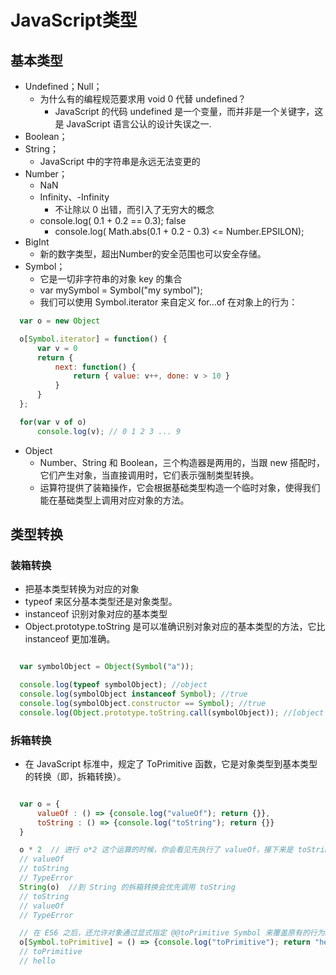 # JavaScript类型

## 基本类型
- Undefined；Null；
  - 为什么有的编程规范要求用 void 0 代替 undefined？
    - JavaScript 的代码 undefined 是一个变量，而并非是一个关键字，这是 JavaScript 语言公认的设计失误之一.
- Boolean；
- String；
  - JavaScript 中的字符串是永远无法变更的
- Number；
  - NaN
  - Infinity、-Infinity
    - 不让除以 0 出错，而引入了无穷大的概念
  - console.log( 0.1 + 0.2 == 0.3); false
    - console.log( Math.abs(0.1 + 0.2 - 0.3) <= Number.EPSILON);
- BigInt
  - 新的数字类型，超出Number的安全范围也可以安全存储。
- Symbol；
  - 它是一切非字符串的对象 key 的集合
  - var mySymbol = Symbol("my symbol");
  - 我们可以使用 Symbol.iterator 来自定义 for…of 在对象上的行为：

```javascript
  var o = new Object

  o[Symbol.iterator] = function() {
      var v = 0
      return {
          next: function() {
              return { value: v++, done: v > 10 }
          }
      }        
  };

  for(var v of o) 
      console.log(v); // 0 1 2 3 ... 9
```

- Object
  - Number、String 和 Boolean，三个构造器是两用的，当跟 new 搭配时，它们产生对象，当直接调用时，它们表示强制类型转换。
  - 运算符提供了装箱操作，它会根据基础类型构造一个临时对象，使得我们能在基础类型上调用对应对象的方法。

## 类型转换
### 装箱转换
  - 把基本类型转换为对应的对象
  - typeof 来区分基本类型还是对象类型。
  - instanceof 识别对象对应的基本类型
  - Object.prototype.toString 是可以准确识别对象对应的基本类型的方法，它比 instanceof 更加准确。

```javascript

  var symbolObject = Object(Symbol("a"));

  console.log(typeof symbolObject); //object
  console.log(symbolObject instanceof Symbol); //true
  console.log(symbolObject.constructor == Symbol); //true
  console.log(Object.prototype.toString.call(symbolObject)); //[object Symbol]
```

### 拆箱转换

- 在 JavaScript 标准中，规定了 ToPrimitive 函数，它是对象类型到基本类型的转换（即，拆箱转换）。

```javascript

  var o = {
      valueOf : () => {console.log("valueOf"); return {}},
      toString : () => {console.log("toString"); return {}}
  }

  o * 2  // 进行 o*2 这个运算的时候，你会看见先执行了 valueOf，接下来是 toString，最后抛出了一个 TypeError，
  // valueOf
  // toString
  // TypeError
  String(o)  //到 String 的拆箱转换会优先调用 toString
  // toString 
  // valueOf 
  // TypeError

  // 在 ES6 之后，还允许对象通过显式指定 @@toPrimitive Symbol 来覆盖原有的行为。
  o[Symbol.toPrimitive] = () => {console.log("toPrimitive"); return "hello"} console.log(o + "") 
  // toPrimitive 
  // hello

```